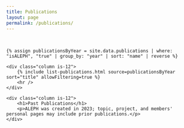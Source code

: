 ```yaml
---
title: Publications
layout: page
permalink: /publications/
---
```


<br />
<div class="columns is-multiline">

    {% assign publicationsByYear = site.data.publications | where: "isALEPH", "true" | group_by: "year" | sort: "name" | reverse %}

    <div class="column is-12">
        {% include list-publications.html source=publicationsByYear sort="title" allowFiltering=true %}
        <hr />
    </div>

    <div class="column is-12">
        <h1>Past Publications</h1>
        <p>ALEPH was created in 2023; topic, project, and members' personal pages may include prior publications.</p>
    </div>

</div>
